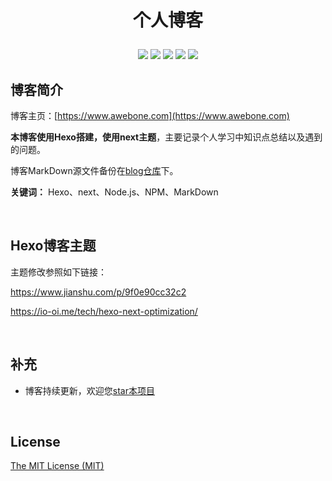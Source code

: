 

# <p align="center">个人博客</p>

<p align="center">
    <a href="https://github.com/xuyanbo03/xuyanbo03.github.io"><img src="https://img.shields.io/badge/status-updating-brightgreen.svg"></a>
    <a href="https://github.com/xuyanbo03/xuyanbo03.github.io"><img src="https://img.shields.io/github/repo-size/xuyanbo03/xuyanbo03.github.io"></a>
    <a href="https://github.com/xuyanbo03/xuyanbo03.github.io/graphs/contributors"><img src="https://img.shields.io/github/contributors/xuyanbo03/xuyanbo03.github.io?color=blue"></a>
    <a href="https://github.com/xuyanbo03/xuyanbo03.github.io/stargazers"><img src="https://img.shields.io/github/stars/xuyanbo03/xuyanbo03.github.io.svg?logo=github"></a>
    <a href="https://github.com/xuyanbo03/xuyanbo03.github.io/network/members"><img src="https://img.shields.io/github/forks/xuyanbo03/xuyanbo03.github.io.svg?color=blue&logo=github"></a>
</p>



## 博客简介

博客主页：[https://www.awebone.com](https://www.awebone.com)

**本博客使用Hexo搭建，使用next主题**，主要记录个人学习中知识点总结以及遇到的问题。

博客MarkDown源文件备份在[blog仓库](https://github.com/xuyanbo03/blog)下。

**关键词：** Hexo、next、Node.js、NPM、MarkDown

<br/>



## Hexo博客主题

主题修改参照如下链接：

https://www.jianshu.com/p/9f0e90cc32c2

https://io-oi.me/tech/hexo-next-optimization/

<br/>



## 补充

- 博客持续更新，欢迎您[star本项目](https://github.com/xuyanbo03/daily-fresh)

<br/>



## License

[The MIT License (MIT)](http://opensource.org/licenses/MIT)

